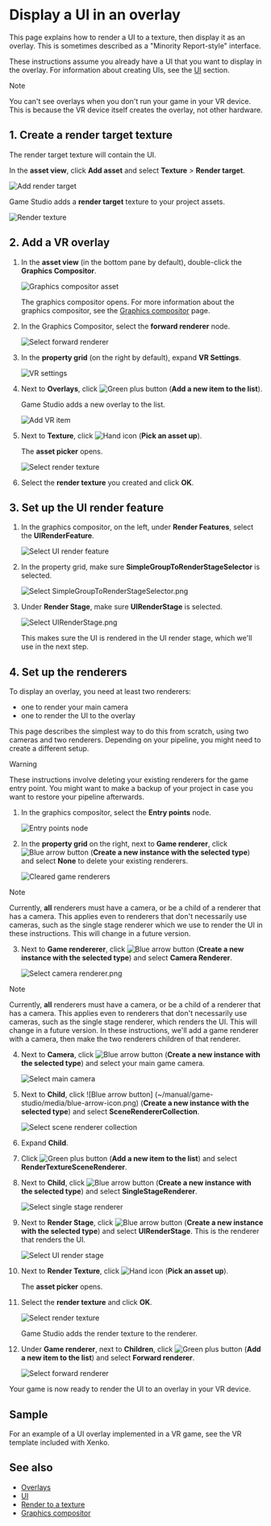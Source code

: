 # Display a UI in an overlay

This page explains how to render a UI to a texture, then display it as an overlay. This is sometimes described as a "Minority Report-style" interface.

These instructions assume you already have a UI that you want to display in the overlay. For information about creating UIs, see the [UI](../ui/index.md) section.

> [!Note]
> You can't see overlays when you don't run your game in your VR device. This is because the VR device itself creates the overlay, not other hardware.

## 1. Create a render target texture

The render target texture will contain the UI.

In the **asset view**, click **Add asset** and select **Texture** > **Render target**.

![Add render target](../graphics/graphics-compositor/media/add-render-target.png)

Game Studio adds a **render target** texture to your project assets.

![Render texture](../graphics/graphics-compositor/media/render-target-texture-in-asset-view.png) 

## 2. Add a VR overlay

1. In the **asset view** (in the bottom pane by default), double-click the **Graphics Compositor**.

    ![Graphics compositor asset](../graphics/graphics-compositor/media/graphics-compositor-asset.png)

    The graphics compositor opens. For more information about the graphics compositor, see the [Graphics compositor](../graphics/graphics-compositor/index.md) page.

2. In the Graphics Compositor, select the **forward renderer** node.

    ![Select forward renderer](media/select-forward-renderer.png)

3. In the **property grid** (on the right by default), expand **VR Settings**.

    ![VR settings](media/vr-settings.png)

4. Next to **Overlays**, click ![Green plus button](~/manual/game-studio/media/green-plus-icon.png) (**Add a new item to the list**).

    Game Studio adds a new overlay to the list.

    ![Add VR item](media/add-overlay.png)

5. Next to **Texture**, click ![Hand icon](~/manual/game-studio/media/hand-icon.png) (**Pick an asset up**).

    The **asset picker** opens.

    ![Select render texture](../graphics/graphics-compositor/media/asset-picker-select-render-texture.png)

6. Select the **render texture** you created and click **OK**.

## 3. Set up the UI render feature

1. In the graphics compositor, on the left, under **Render Features**, select the **UIRenderFeature**.

    ![Select UI render feature](media/select-UI-render-feature.png)

2. In the property grid, make sure **SimpleGroupToRenderStageSelector** is selected.

    ![Select SimpleGroupToRenderStageSelector.png](media/select-SimpleGroupToRenderStageSelector.png)

3. Under **Render Stage**, make sure **UIRenderStage** is selected.

    ![Select UIRenderStage.png](media/select-UIRenderStage.png)

    This makes sure the UI is rendered in the UI render stage, which we'll use in the next step.

## 4. Set up the renderers

To display an overlay, you need at least two renderers:

* one to render your main camera
* one to render the UI to the overlay

This page describes the simplest way to do this from scratch, using two cameras and two renderers. Depending on your pipeline, you might need to create a different setup.

> [!Warning]
> These instructions involve deleting your existing renderers for the game entry point. You might want to make a backup of your project in case you want to restore your pipeline afterwards.

1. In the graphics compositor, select the **Entry points** node.

    ![Entry points node](../graphics/graphics-compositor/media/entry-points-node.png)

2. In the **property grid** on the right, next to **Game renderer**, click ![Blue arrow button](~/manual/game-studio/media/blue-arrow-icon.png) (**Create a new instance with the selected type**) and select **None** to delete your existing renderers.

    ![Cleared game renderers](../graphics/graphics-compositor/media/game-renderers-cleared.png)

> [!Note]
> Currently, **all** renderers must have a camera, or be a child of a renderer that has a camera. This applies even to renderers that don't necessarily use cameras, such as the single stage renderer which we use to render the UI in these instructions. This will change in a future version.

3. Next to **Game rendererer**, click ![Blue arrow button](~/manual/game-studio/media/blue-arrow-icon.png) (**Create a new instance with the selected type**) and select **Camera Renderer**.

    ![Select camera renderer.png](media/select-camera-renderer.png)

> [!Note]
> Currently, **all** renderers must have a camera, or be a child of a renderer that has a camera. This applies even to renderers that don't necessarily use cameras, such as the single stage renderer, which renders the UI. This will change in a future version. In these instructions, we'll add a game renderer with a camera, then make the two renderers children of that renderer.

4. Next to **Camera**, click ![Blue arrow button](~/manual/game-studio/media/blue-arrow-icon.png) (**Create a new instance with the selected type**) and select your main game camera.

    ![Select main camera](media/select-main-camera.png)

5. Next to **Child**, click ![Blue arrow button]
(~/manual/game-studio/media/blue-arrow-icon.png) (**Create a new instance with the selected type**) and select **SceneRendererCollection**.

    ![Select scene renderer collection](media/select-scene-renderer-collection.png)

6. Expand **Child**.

7. Click ![Green plus button](~/manual/game-studio/media/green-plus-icon.png) (**Add a new item to the list**) and select **RenderTextureSceneRenderer**.

8. Next to **Child**, click ![Blue arrow button](~/manual/game-studio/media/blue-arrow-icon.png) (**Create a new instance with the selected type**) and select **SingleStageRenderer**. 

    ![Select single stage renderer](media/select-single-stage-renderer.png)

9. Next to **Render Stage**, click ![Blue arrow button](~/manual/game-studio/media/blue-arrow-icon.png) (**Create a new instance with the selected type**) and select **UIRenderStage**. This is the renderer that renders the UI.

    ![Select UI render stage](media/select-UI-render-stage.png)

10. Next to **Render Texture**, click ![Hand icon](~/manual/game-studio/media/hand-icon.png) (**Pick an asset up**).

    The **asset picker** opens.

11. Select the **render texture** and click **OK**.

    ![Select render texture](../graphics/graphics-compositor/media/asset-picker-select-render-texture.png)

    Game Studio adds the render texture to the renderer.

12. Under **Game renderer**, next to **Children**, click ![Green plus button](~/manual/game-studio/media/green-plus-icon.png) (**Add a new item to the list**) and select **Forward renderer**.

    ![Select forward renderer](media/overlay-select-forward-renderer.png)

Your game is now ready to render the UI to an overlay in your VR device.

## Sample

For an example of a UI overlay implemented in a VR game, see the VR template included with Xenko.

## See also

* [Overlays](overlays.md)
* [UI](../ui/index.md)
* [Render to a texture](../graphics/graphics-compositor/render-to-a-texture.md)
* [Graphics compositor](../graphics/graphics-compositor/index.md)
